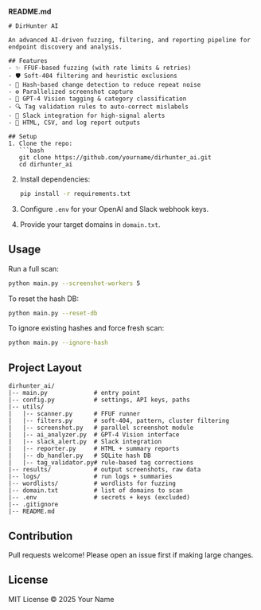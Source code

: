 **README.md**
```
# DirHunter AI

An advanced AI-driven fuzzing, filtering, and reporting pipeline for endpoint discovery and analysis.

## Features
- ✨ FFUF-based fuzzing (with rate limits & retries)
- 🛡 Soft-404 filtering and heuristic exclusions
- 🔐 Hash-based change detection to reduce repeat noise
- ⚙ Parallelized screenshot capture
- 🧠 GPT-4 Vision tagging & category classification
- 🔍 Tag validation rules to auto-correct mislabels
- 📢 Slack integration for high-signal alerts
- 📄 HTML, CSV, and log report outputs

## Setup
1. Clone the repo:
   ```bash
   git clone https://github.com/yourname/dirhunter_ai.git
   cd dirhunter_ai
   ```

2. Install dependencies:
   ```bash
   pip install -r requirements.txt
   ```

3. Configure `.env` for your OpenAI and Slack webhook keys.

4. Provide your target domains in `domain.txt`.

## Usage
Run a full scan:
```bash
python main.py --screenshot-workers 5
```

To reset the hash DB:
```bash
python main.py --reset-db
```

To ignore existing hashes and force fresh scan:
```bash
python main.py --ignore-hash
```

## Project Layout
```
dirhunter_ai/
|-- main.py             # entry point
|-- config.py           # settings, API keys, paths
|-- utils/
|   |-- scanner.py      # FFUF runner
|   |-- filters.py      # soft-404, pattern, cluster filtering
|   |-- screenshot.py   # parallel screenshot module
|   |-- ai_analyzer.py  # GPT-4 Vision interface
|   |-- slack_alert.py  # Slack integration
|   |-- reporter.py     # HTML + summary reports
|   |-- db_handler.py   # SQLite hash DB
|   |-- tag_validator.py# rule-based tag corrections
|-- results/            # output screenshots, raw data
|-- logs/               # run logs + summaries
|-- wordlists/          # wordlists for fuzzing
|-- domain.txt          # list of domains to scan
|-- .env                # secrets + keys (excluded)
|-- .gitignore
|-- README.md
```

## Contribution
Pull requests welcome! Please open an issue first if making large changes.

## License
MIT License © 2025 Your Name
```

